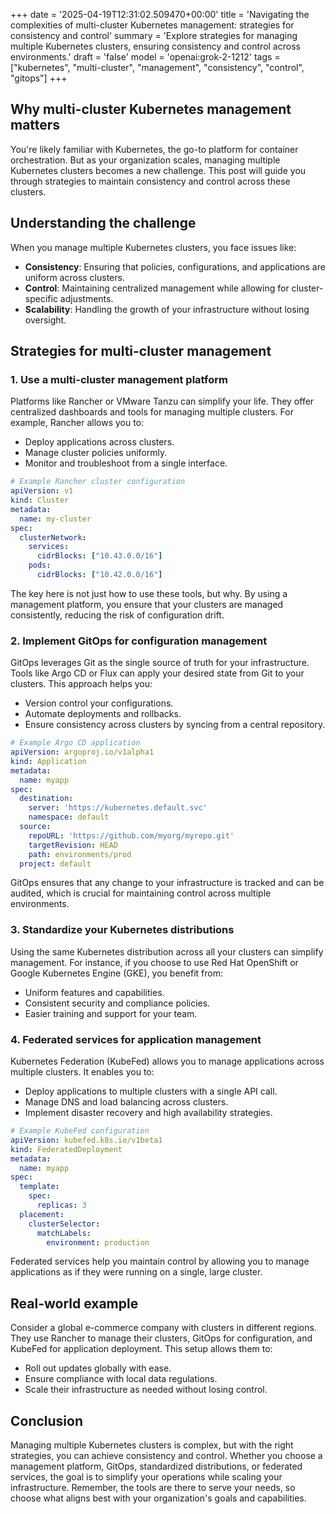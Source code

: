 +++
date = '2025-04-19T12:31:02.509470+00:00'
title = 'Navigating the complexities of multi-cluster Kubernetes management: strategies for consistency and control'
summary = 'Explore strategies for managing multiple Kubernetes clusters, ensuring consistency and control across environments.'
draft = 'false'
model = 'openai:grok-2-1212'
tags = ["kubernetes", "multi-cluster", "management", "consistency", "control", "gitops"]
+++

## Why multi-cluster Kubernetes management matters

You're likely familiar with Kubernetes, the go-to platform for container orchestration. But as your organization scales, managing multiple Kubernetes clusters becomes a new challenge. This post will guide you through strategies to maintain consistency and control across these clusters.

## Understanding the challenge

When you manage multiple Kubernetes clusters, you face issues like:

- **Consistency**: Ensuring that policies, configurations, and applications are uniform across clusters.
- **Control**: Maintaining centralized management while allowing for cluster-specific adjustments.
- **Scalability**: Handling the growth of your infrastructure without losing oversight.

## Strategies for multi-cluster management

### 1. Use a multi-cluster management platform

Platforms like Rancher or VMware Tanzu can simplify your life. They offer centralized dashboards and tools for managing multiple clusters. For example, Rancher allows you to:

- Deploy applications across clusters.
- Manage cluster policies uniformly.
- Monitor and troubleshoot from a single interface.

```yaml
# Example Rancher cluster configuration
apiVersion: v1
kind: Cluster
metadata:
  name: my-cluster
spec:
  clusterNetwork:
    services:
      cidrBlocks: ["10.43.0.0/16"]
    pods:
      cidrBlocks: ["10.42.0.0/16"]
```

The key here is not just how to use these tools, but why. By using a management platform, you ensure that your clusters are managed consistently, reducing the risk of configuration drift.

### 2. Implement GitOps for configuration management

GitOps leverages Git as the single source of truth for your infrastructure. Tools like Argo CD or Flux can apply your desired state from Git to your clusters. This approach helps you:

- Version control your configurations.
- Automate deployments and rollbacks.
- Ensure consistency across clusters by syncing from a central repository.

```yaml
# Example Argo CD application
apiVersion: argoproj.io/v1alpha1
kind: Application
metadata:
  name: myapp
spec:
  destination:
    server: 'https://kubernetes.default.svc'
    namespace: default
  source:
    repoURL: 'https://github.com/myorg/myrepo.git'
    targetRevision: HEAD
    path: environments/prod
  project: default
```

GitOps ensures that any change to your infrastructure is tracked and can be audited, which is crucial for maintaining control across multiple environments.

### 3. Standardize your Kubernetes distributions

Using the same Kubernetes distribution across all your clusters can simplify management. For instance, if you choose to use Red Hat OpenShift or Google Kubernetes Engine (GKE), you benefit from:

- Uniform features and capabilities.
- Consistent security and compliance policies.
- Easier training and support for your team.

### 4. Federated services for application management

Kubernetes Federation (KubeFed) allows you to manage applications across multiple clusters. It enables you to:

- Deploy applications to multiple clusters with a single API call.
- Manage DNS and load balancing across clusters.
- Implement disaster recovery and high availability strategies.

```yaml
# Example KubeFed configuration
apiVersion: kubefed.k8s.io/v1beta1
kind: FederatedDeployment
metadata:
  name: myapp
spec:
  template:
    spec:
      replicas: 3
  placement:
    clusterSelector:
      matchLabels:
        environment: production
```

Federated services help you maintain control by allowing you to manage applications as if they were running on a single, large cluster.

## Real-world example

Consider a global e-commerce company with clusters in different regions. They use Rancher to manage their clusters, GitOps for configuration, and KubeFed for application deployment. This setup allows them to:

- Roll out updates globally with ease.
- Ensure compliance with local data regulations.
- Scale their infrastructure as needed without losing control.

## Conclusion

Managing multiple Kubernetes clusters is complex, but with the right strategies, you can achieve consistency and control. Whether you choose a management platform, GitOps, standardized distributions, or federated services, the goal is to simplify your operations while scaling your infrastructure. Remember, the tools are there to serve your needs, so choose what aligns best with your organization's goals and capabilities.
